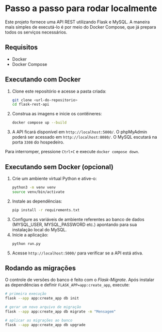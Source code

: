 # Passo a passo para rodar localmente

Este projeto fornece uma API REST utilizando Flask e MySQL. A maneira mais simples de executá-lo é por meio do Docker Compose, que já prepara todos os serviços necessários.

## Requisitos
- Docker
- Docker Compose

## Executando com Docker
1. Clone este repositório e acesse a pasta criada:
   ```bash
   git clone <url-do-repositorio>
   cd flask-rest-api
   ```
2. Construa as imagens e inicie os contêineres:
   ```bash
   docker compose up --build
   ```
3. A API ficará disponível em `http://localhost:5000/`.
   O phpMyAdmin poderá ser acessado em `http://localhost:8080/`.
   O MySQL escutará na porta `3308` do hospedeiro.

Para interromper, pressione `Ctrl+C` e execute `docker compose down`.

## Executando sem Docker (opcional)
1. Crie um ambiente virtual Python e ative-o:
   ```bash
   python3 -m venv venv
   source venv/bin/activate
   ```
2. Instale as dependências:
   ```bash
   pip install -r requirements.txt
   ```
3. Configure as variáveis de ambiente referentes ao banco de dados (MYSQL_USER, MYSQL_PASSWORD etc.) apontando para sua instalação local do MySQL.
4. Inicie a aplicação:
   ```bash
   python run.py
   ```
5. Acesse `http://localhost:5000/` para verificar se a API está ativa.

## Rodando as migrações

O controle de versões do banco é feito com o *Flask-Migrate*. Após instalar as
dependências e definir `FLASK_APP=app:create_app`, execute:

```bash
# primeira execução
flask --app app:create_app db init

# gerar um novo arquivo de migração
flask --app app:create_app db migrate -m "Mensagem"

# aplicar as migrações ao banco
flask --app app:create_app db upgrade
```
